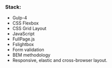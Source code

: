 ### Stack:
* Gulp-4
* CSS Flexbox
* CSS Grid Layout
* JavaScript
* FullPage.js
* Fslightbox
* Form validation
* BEM methodology
* Responsive, elastic and cross-browser layout.
